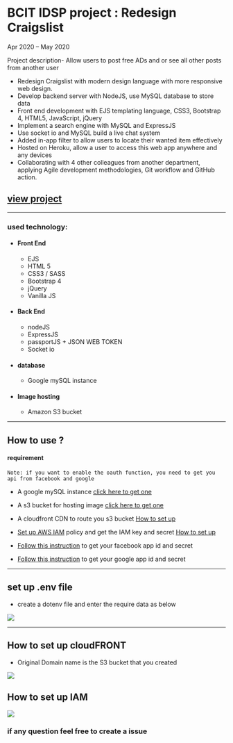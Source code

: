 # BCIT IDSP project : Redesign Craigslist


Apr 2020 – May 2020

Project description- Allow users to post free ADs and or see all other posts from another user
- Redesign Craigslist with modern design language with more responsive web design.
- Develop backend server with NodeJS, use MySQL database to store data
- Front end development with EJS templating language, CSS3, Bootstrap 4, HTML5, JavaScript, jQuery
- Implement a search engine with MySQL and ExpressJS
- Use socket io and MySQL build a live chat system
- Added in-app filter to allow users to locate their wanted item effectively
- Hosted on Heroku, allow a user to access this web app anywhere and any devices
- Collaborating with 4 other colleagues from another department, applying Agile development methodologies, Git workflow and GitHub action.

## [view project](https://idsp-craigslist-redesign.herokuapp.com/content/home)

---

### used technology:

- #### Front End 
  - EJS
  - HTML 5
  - CSS3 / SASS
  - Bootstrap 4
  - jQuery
  - Vanilla JS

- #### Back End
  - nodeJS
  - ExpressJS
  - passportJS + JSON WEB TOKEN
  - Socket io

- #### database
  - Google mySQL instance

- #### Image hosting
  - Amazon S3 bucket

---

## How to use ?

#### requirement
```Note: if you want to enable the oauth function, you need to get you api from facebook and google```
- A google mySQL instance [click here to get one](https://cloud.google.com/sql/docs/mysql/create-instance)
  
- A s3 bucket for hosting image [click here to get one](https://aws.amazon.com/s3/)
  
- A cloudfront CDN to route you s3 bucket <a href="#cloudFront">How to set up</a>

- [Set up AWS IAM](https://console.aws.amazon.com/iam/home?) policy and get the IAM key and secret <a href="#IAM">How to set up</a>
  
- [Follow this instruction](https://help.smallbusiness.yahoo.net/s/article/SLN18861) to get your facebook app id and secret
  
- [Follow this instruction](https://developers.google.com/maps/documentation/javascript/get-api-key) to get your google app id and secret

---

## set up .env file
- create a dotenv file and enter the require data as below

<img src="https://d39wlfkh0mxxlz.cloudfront.net/Annotation 2020-05-19 165740.png">

---

## How to set up cloudFRONT
- Original Domain name is the S3 bucket that you created

<img id="cloudFront" src="https://camo.githubusercontent.com/7c1c3f3b43e4320092bffbd5ded6124c8f8b1102/68747470733a2f2f692e6962622e636f2f3176387a4747472f636c6f75642d46726f6e742e706e67">

## How to set up IAM

<img id="IAM" src="https://d39wlfkh0mxxlz.cloudfront.net/Screen Shot 2020-05-22 at 3.04.52 AM.png" />


### if any question feel free to create a issue
